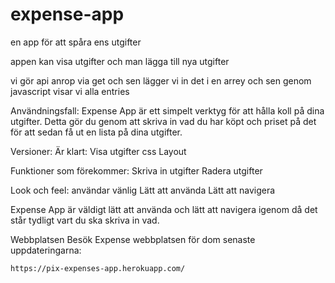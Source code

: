 # expense-app

en app för att spåra ens utgifter

appen kan visa utgifter och man lägga till nya utgifter

vi gör api anrop via get och sen lägger vi in det i en arrey och sen genom javascript visar vi alla entries

Användningsfall:
Expense App är ett simpelt verktyg för att hålla koll på dina utgifter. Detta gör du genom att skriva in vad du har köpt och priset på det för att sedan få ut en lista på dina utgifter.

Versioner:
Är klart:
Visa utgifter
css
Layout

Funktioner som förekommer:
Skriva in utgifter
Radera utgifter


Look och feel:
användar vänlig
Lätt att använda 
Lätt att navigera

Expense App är väldigt lätt att använda och lätt att navigera igenom då det står tydligt vart du ska skriva in vad. 

Webbplatsen
Besök Expense webbplatsen för dom senaste uppdateringarna: 

	https://pix-expenses-app.herokuapp.com/
